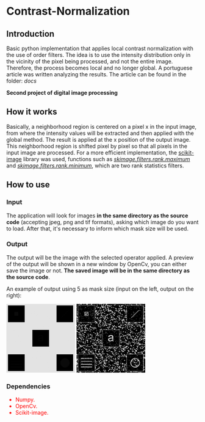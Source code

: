 # Contrast-Normalization

## Introduction

Basic python implementation that applies local contrast normalization with the use of order filters. The idea is to use the intensity distribution only in the vicinity of the pixel being processed, and not the entire image. Therefore, the process becomes local and no longer global. A portuguese article was written analyzing the results. The article can be found in the folder: <i>docs</i>

<b>Second project of digital image processing</b>


## How it works

Basically, a neighborhood region is centered on a pixel x in the input image, from where the intensity values will be extracted and then applied with the global method. The result is applied at the x position of the output image. This neighborhood region is shifted pixel by pixel so that all pixels in the input image are processed. For a more efficient implementation, the <a href="https://scikit-image.org/"> scikit-image</a> library was used, functions such as <a href="https://scikit-image.org/docs/dev/api/skimage.filters.rank.html#skimage.filters.rank.maximum"><i>skimage.filters.rank.maximum</i></a> and <a href="https://scikit-image.org/docs/dev/api/skimage.filters.rank.html#skimage.filters.rank.minimum"><i>skimage.filters.rank.minimum</i></a>, which are two rank statistics filters.


## How to use

### Input
The application will look for images <b>in the same directory as the source code</b> (accepting jpeg, png and tif formats), asking which image do you want to load.
After that, it's necessary to inform which mask size will be used.

### Output
The output will be the image with the selected operator applied. A preview of the output will be shown in a new window by OpenCv, you can either save the image or not. <b>The saved image will be in the same directory as the source code</b>.

An example of output using 5 as mask size (input on the left, output on the right):
<div style = "display: inline-block;">
<img src="https://github.com/Dinista/Contrast-Normalization/blob/main/Sample%20images/test.jpg" width="180">
<img src="https://github.com/Dinista/Contrast-Normalization/blob/main/Sample%20images/5_test.jpg" width="180">
</div>

### Dependencies

<ul style = "color: red;">
  <li>Numpy.</li>
  <li>OpenCv.</li>
  <li>Scikit-image.</li>
</ul>
